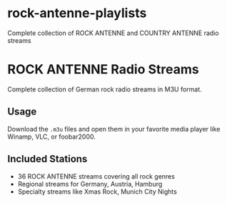 # rock-antenne-playlists
Complete collection of ROCK ANTENNE and COUNTRY ANTENNE radio streams

# ROCK ANTENNE Radio Streams

Complete collection of German rock radio streams in M3U format.

## Usage
Download the `.m3u` files and open them in your favorite media player like Winamp, VLC, or foobar2000.

## Included Stations
- 36 ROCK ANTENNE streams covering all rock genres
- Regional streams for Germany, Austria, Hamburg
- Specialty streams like Xmas Rock, Munich City Nights
